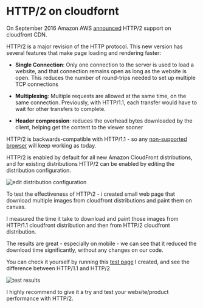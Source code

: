 # HTTP/2 on cloudfornt

On September 2016 Amazon AWS [announced](https://aws.amazon.com/about-aws/whats-new/2016/09/amazon-cloudfront-now-supports-http2/) HTTP/2 support on cloudfront CDN.

HTTP/2 is a major revision of the HTTP protocol. This new version has several features that make page loading and rendering faster:

- **Single Connection**: Only one connection to the server is used to load a website, and that connection remains open as long as the website is open. This reduces the number of round-trips needed to set up multiple TCP connections
  
- **Multiplexing**: Multiple requests are allowed at the same time, on the same connection. Previously, with HTTP/1.1, each transfer would have to wait for other transfers to complete. 

- **Header compression**: reduces the overhead bytes downloaded by the client, helping get the content to the viewer sooner

HTTP/2 is backwards-compatible with HTTP/1.1 - so any [non-supported browser](http://caniuse.com/#feat=http2) will keep working as today.

HTTP/2 is enabled by default for all new Amazon CloudFront distributions, and for existing distributions HTTP/2 can be enabled by editing the distribution configuration.

![edit distribution configuration](http://rawdata.adicarmel.com.s3.amazonaws.com/tmp/http2.png)

To test the effectiveness of HTTP\2 - i created small web page that download multiple images from cloudfront distributions and paint them on canvas.

I measured the time it take to download and paint those images from HTTP/1.1 cloudfront distribution and then from HTTP/2 cloudfront distribution.

The results are great - especially on mobile - we can see that it reduced the download time significantly, without any changes on our code.

You can check it yourself by running this [test page](https://dm1fjyvtm5scl.cloudfront.net/http2/index.html) I created, and see the difference between HTTP/1.1 and HTTP/2

![test results](http://rawdata.adicarmel.com.s3.amazonaws.com/tmp/http2-res.png)

I highly recommend to give it a try and test your website/product performance with HTTP/2.








